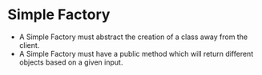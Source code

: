 # Simple Factory

- A Simple Factory must abstract the creation of a class away from the client.
- A Simple Factory must have a public method which will return different objects based on a given input.